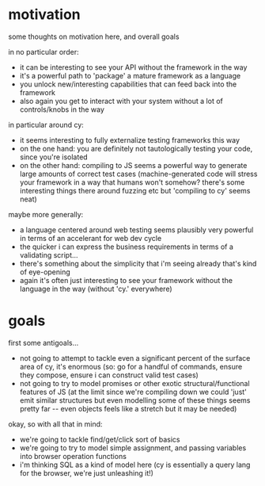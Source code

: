 # motivation

some thoughts on motivation here, and overall goals

in no particular order:
- it can be interesting to see your API without the framework in the way
- it's a powerful path to 'package' a mature framework as a language
- you unlock new/interesting capabilities that can feed back into the framework
- also again you get to interact with your system without a lot of controls/knobs in the way

in particular around cy:
- it seems interesting to fully externalize testing frameworks this way
- on the one hand: you are definitely not tautologically testing your code, since you're isolated
- on the other hand: compiling to JS seems a powerful way to generate large amounts of correct
                     test cases (machine-generated code will stress your framework in a way that
                     humans won't somehow? there's some interesting things there around fuzzing etc
                     but 'compiling to cy' seems neat)

maybe more generally:
- a language centered around web testing seems plausibly very powerful in terms of an accelerant
  for web dev cycle
- the quicker i can express the business requirements in terms of a validating script...
- there's something about the simplicity that i'm seeing already that's kind of eye-opening
- again it's often just interesting to see your framework without the language in the way (without 'cy.' everywhere)

# goals

first some antigoals...
- not going to attempt to tackle even a significant percent of the surface area of cy, it's enormous
  (so: go for a handful of commands, ensure they compose, ensure i can construct valid test cases)
- not going to try to model promises or other exotic structural/functional features of JS
  (at the limit since we're compiling down we could 'just' emit similar structures but even modelling
  some of these things seems pretty far -- even objects feels like a stretch but it may be needed)

okay, so with all that in mind:
- we're going to tackle find/get/click sort of basics
- we're going to try to model simple assignment, and passing variables into browser operation functions
- i'm thinking SQL as a kind of model here (cy is essentially a query lang for the browser, we're just unleashing it!)